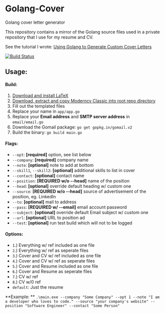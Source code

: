 # Golang-Cover
Golang cover letter generator

This repository contains a mirror of the Golang source files used in a private repository that I use for my resume and CV.

See the tutorial I wrote:
[Using Golang to Generate Custom Cover Letters](https://hauptj.com/2018/06/12/using-golang-to-generate-custom-cover-letters/)

[![Build Status](https://travis-ci.org/HauptJ/Golang-Cover.svg?branch=master)](https://travis-ci.org/HauptJ/Golang-Cover)

## Usage:

#### Build:
1. [Download and install LaTeX](https://www.latex-project.org/get/)
2. [Download, extract and copy Moderncv Classic into root repo directory](https://www.sharelatex.com/templates/cv-or-resume/moderncv-classic)
3. Fill out the templated files
4. Replace your name in `app/app.go`
5. Replace your **Email address** and **SMTP server address** in `email/email.go`
6. Download the Gomail package: `go get gopkg.in/gomail.v2`
7. Build the binary: `go build main.go`

#### Flags:
- `--opt`: **[required]** option, see list below
- `--company`: **[required]** company name
- `--note`: **[optional]** note to add at bottom
- `--skill1`, `--skill2`: **[optional]** additional skills to list in cover
- `--contact`: **[optional]** contact name
- `--position`: **[REQUIRED w/o --head]** name of the position
- `--head`: **[optional]** override default heading w/ custom one
- `--source`: **[REQUIRED w/o --head]** source of advertisement of the position, eg. LinkedIn
- `--to`: **[optional]** mail to address
- `--pass`: **[REQUIRED w/ --email]** email account password
- `--subject`: **[optional]** override default Email subject w/ custom one
- `--url`: **[optional]** URL to position ad
- `--test`: **[optional]** run test build which will not to be logged

#### Options:
- `1`.) Everything w/ ref included as one file
- `2`.) Everything w/ ref as seperate files
- `3`.) Cover and CV w/ ref included as one file
- `4`.) Cover and CV w/ ref as seperate files
- `5`.) Cover and Resume included as one file
- `6`.) Cover and Resume as seperate files
- `7`.) CV w/ ref
- `8`.) CV w/0 ref
- `default`: Just the resume

**Example: ** ```.\main.exe --company "Some Company" --opt 1 --note "I am a developer who loves to code." --source "your company's website" --position "Software Engineer" --contact "Some Person"```
